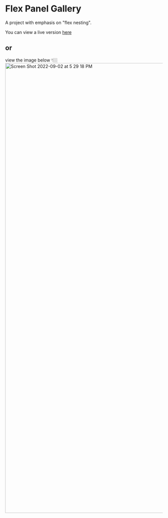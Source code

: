 # Flex Panel Gallery

A project with emphasis on "flex nesting". 

You can view a live version [here](https://marvelous-raindrop-2876ca.netlify.app/)

## or

view the image below 👇🏼
<img width="1440" alt="Screen Shot 2022-09-02 at 5 29 18 PM" src="https://user-images.githubusercontent.com/25935404/188242758-e4a03726-26e4-4d28-9a72-f9f8ea527890.png">
